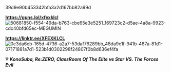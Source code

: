 39d9e90b453342bfa3a2d167bb82a99d

**https://guns.lol/xfexklcl** ![50681850-f554-49da-b763-cbe65e3e5251_169723c2-d5ae-4a8a-9923-cdc40bfd65ec-MEGUMIN](https://github.com/user-attachments/assets/c94a0889-3188-4d89-8678-a7cc9bd11854)

**https://linktr.ee/XFEXKLCL** ![0c3da6eb-165d-4736-a2a7-53daf76289bb_48da9e1f-941b-487a-81d1-07171881a7d1-523b1d0302298f24807f0b8d636ef4fa](https://github.com/user-attachments/assets/7dae85d5-3e06-4775-8b47-ef8a0c165793)

💗 ***KonoSuba, Re:ZERO, ClassRoom Of The Elite ve Star VS. The Forces Evil***
